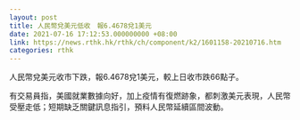 ```yaml
---
layout: post
title: 人民幣兌美元低收　報6.4678兌1美元
date: 2021-07-16 17:12:53.000000000 +08:00
link: https://news.rthk.hk/rthk/ch/component/k2/1601158-20210716.htm
categories: rthk
---
```


人民幣兌美元收市下跌，報6.4678兌1美元，較上日收市跌66點子。

有交易員指，美國就業數據向好，加上疫情有復燃跡象，都刺激美元表現，人民幣受壓走低；短期缺乏關鍵訊息指引，預料人民幣延續區間波動。

